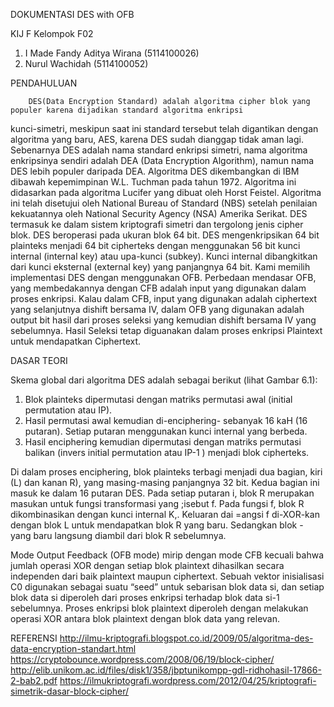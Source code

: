 
DOKUMENTASI DES with OFB

KIJ F
Kelompok F02
1. I Made Fandy Aditya Wirana (5114100026)
2. Nurul Wachidah             (5114100052)



PENDAHULUAN

        DES(Data Encryption Standard) adalah algoritma cipher blok yang populer karena dijadikan standard algoritma enkripsi
kunci-simetri, meskipun saat ini standard tersebut telah digantikan dengan algoritma yang baru, AES, karena DES sudah dianggap
tidak aman lagi. Sebenarnya DES adalah nama standard enkripsi simetri, nama algoritma enkripsinya sendiri adalah DEA 
(Data Encryption Algorithm), namun nama DES lebih populer daripada DEA. Algoritma DES dikembangkan di IBM dibawah kepemimpinan
W.L. Tuchman pada tahun 1972. Algoritma ini didasarkan pada algoritma Lucifer yang dibuat oleh Horst Feistel. Algoritma ini 
telah disetujui oleh National Bureau of Standard (NBS) setelah penilaian kekuatannya oleh National Security Agency (NSA) Amerika 
Serikat.
        DES termasuk ke dalam sistem kriptografi simetri dan tergolong jenis cipher blok. DES beroperasi pada ukuran blok 64 bit. 
DES mengenkripsikan 64 bit plainteks menjadi 64 bit cipherteks dengan menggunakan 56 bit kunci internal (internal key) atau 
upa-kunci (subkey). Kunci internal dibangkitkan dari kunci eksternal (external key) yang panjangnya 64 bit.
    Kami memilih implementasi DES dengan menggunakan OFB. Perbedaan mendasar OFB, yang membedakannya dengan CFB adalah input yang 
digunakan dalam proses enkripsi. Kalau dalam CFB, input yang digunakan adalah ciphertext yang selanjutnya dishift bersama IV, dalam 
OFB yang digunakan adalah output bit hasil dari proses seleksi yang kemudian dishift bersama IV yang sebelumnya. Hasil Seleksi tetap 
diguanakan dalam proses enkripsi Plaintext untuk mendapatkan Ciphertext.

DASAR TEORI

Skema global dari algoritma DES adalah sebagai berikut (lihat Gambar 6.1):
1. Blok plainteks dipermutasi dengan matriks permutasi awal (initial permutation atau IP).
2. Hasil permutasi awal kemudian di-enciphering- sebanyak 16 kaH (16 putaran). Setiap putaran menggunakan kunci internal yang berbeda.
3. Hasil enciphering kemudian dipermutasi dengan matriks permutasi balikan (invers initial permutation atau IP-1 ) menjadi blok cipherteks.

Di dalam proses enciphering, blok plainteks terbagi menjadi dua bagian, kiri (L) dan kanan R), yang masing-masing 
panjangnya 32 bit. Kedua bagian ini masuk ke dalam 16 putaran DES. Pada setiap putaran i, blok R merupakan masukan untuk fungsi
transformasi yang ;isebut f. Pada fungsi f, blok R dikombinasikan dengan kunci internal K,. Keluaran dai =angsi f di-XOR-kan 
dengan blok L untuk mendapatkan blok R yang baru. Sedangkan blok - yang baru langsung diambil dari blok R sebelumnya.

   Mode Output Feedback (OFB mode) mirip dengan mode CFB kecuali bahwa jumlah operasi XOR dengan setiap blok plaintext dihasilkan 
secara independen dari baik plaintext maupun ciphertext. Sebuah vektor inisialisasi C0 digunakan sebagai suatu “seed” untuk sebarisan 
blok data si, dan setiap blok data si diperoleh dari proses enkripsi terhadap blok data si-1 sebelumnya. Proses enkripsi blok plaintext
diperoleh dengan melakukan operasi XOR antara blok plaintext dengan blok data yang relevan.



REFERENSI
http://ilmu-kriptografi.blogspot.co.id/2009/05/algoritma-des-data-encryption-standart.html
https://cryptobounce.wordpress.com/2008/06/19/block-cipher/
http://elib.unikom.ac.id/files/disk1/358/jbptunikompp-gdl-ridhohasil-17866-2-bab2.pdf
https://ilmukriptografi.wordpress.com/2012/04/25/kriptografi-simetrik-dasar-block-cipher/
